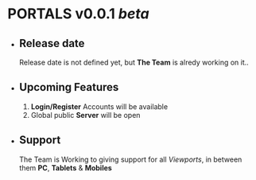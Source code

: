 # PORTALS v0.0.1 *beta*

- ## Release date
    Release date is not defined yet, but **The Team** is alredy working on it..

- ## Upcoming Features
    1. **Login/Register** Accounts will be available
    2. Global public **Server** will be open

- ## Support
    The Team is Working to giving support for all *Viewports*, in between them **PC**, **Tablets** & **Mobiles**